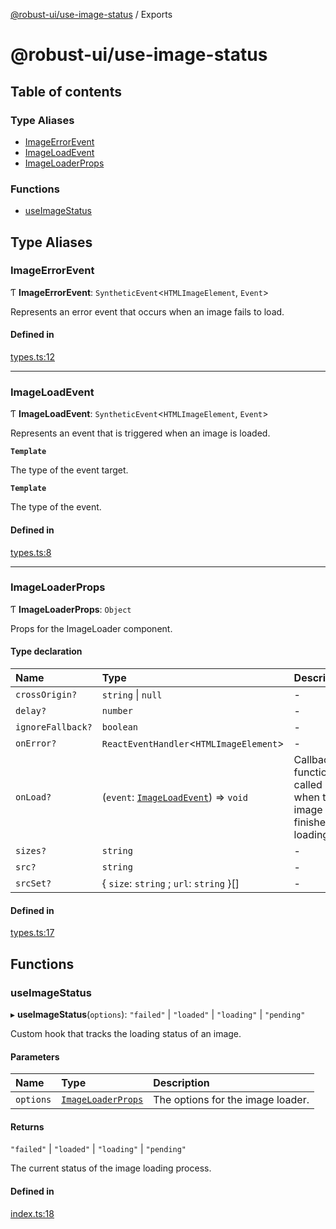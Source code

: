 [@robust-ui/use-image-status](README.md) / Exports

# @robust-ui/use-image-status

## Table of contents

### Type Aliases

- [ImageErrorEvent](modules.md#imageerrorevent)
- [ImageLoadEvent](modules.md#imageloadevent)
- [ImageLoaderProps](modules.md#imageloaderprops)

### Functions

- [useImageStatus](modules.md#useimagestatus)

## Type Aliases

### ImageErrorEvent

Ƭ **ImageErrorEvent**: `SyntheticEvent`\<`HTMLImageElement`, `Event`\>

Represents an error event that occurs when an image fails to load.

#### Defined in

[types.ts:12](https://github.com/nahuelRosas/robust-ui/blob/e04771a/packages/hooks/use-image-status/src/types.ts#L12)

___

### ImageLoadEvent

Ƭ **ImageLoadEvent**: `SyntheticEvent`\<`HTMLImageElement`, `Event`\>

Represents an event that is triggered when an image is loaded.

**`Template`**

The type of the event target.

**`Template`**

The type of the event.

#### Defined in

[types.ts:8](https://github.com/nahuelRosas/robust-ui/blob/e04771a/packages/hooks/use-image-status/src/types.ts#L8)

___

### ImageLoaderProps

Ƭ **ImageLoaderProps**: `Object`

Props for the ImageLoader component.

#### Type declaration

| Name | Type | Description |
| :------ | :------ | :------ |
| `crossOrigin?` | `string` \| ``null`` | - |
| `delay?` | `number` | - |
| `ignoreFallback?` | `boolean` | - |
| `onError?` | `ReactEventHandler`\<`HTMLImageElement`\> | - |
| `onLoad?` | (`event`: [`ImageLoadEvent`](modules.md#imageloadevent)) => `void` | Callback function called when the image has finished loading. |
| `sizes?` | `string` | - |
| `src?` | `string` | - |
| `srcSet?` | \{ `size`: `string` ; `url`: `string`  }[] | - |

#### Defined in

[types.ts:17](https://github.com/nahuelRosas/robust-ui/blob/e04771a/packages/hooks/use-image-status/src/types.ts#L17)

## Functions

### useImageStatus

▸ **useImageStatus**(`options`): ``"failed"`` \| ``"loaded"`` \| ``"loading"`` \| ``"pending"``

Custom hook that tracks the loading status of an image.

#### Parameters

| Name | Type | Description |
| :------ | :------ | :------ |
| `options` | [`ImageLoaderProps`](modules.md#imageloaderprops) | The options for the image loader. |

#### Returns

``"failed"`` \| ``"loaded"`` \| ``"loading"`` \| ``"pending"``

The current status of the image loading process.

#### Defined in

[index.ts:18](https://github.com/nahuelRosas/robust-ui/blob/e04771a/packages/hooks/use-image-status/src/index.ts#L18)
